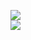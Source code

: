 [![](https://img.shields.io/badge/Made%20With-Github%20Spray-lightgrey.svg?style=for-the-badge&logo=github)](https://github.com/Annihil/github-spray#32379)  
[![](https://i.imgur.com/2DrTn0Z.gif)](https://github.com/Annihil/github-spray)